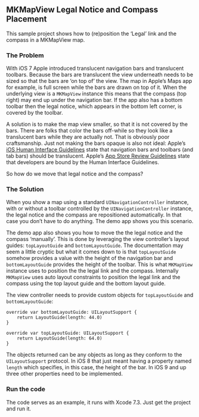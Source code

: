 ## MKMapView Legal Notice and Compass Placement

This sample project shows how to (re)position the ‘Legal’ link and the compass in a MKMapView map.

### The Problem ###

With iOS 7 Apple introduced translucent navigation bars and translucent toolbars. Because the bars are translucent the view underneath needs to be sized so that the bars are ‘on top of’ the view. The map in Apple’s Maps app for example, is full screen while the bars are drawn on top of it. When the underlying view is a `MKMapView` instance this means that the compass (top right) may end up under the navigation bar. If the app also has a bottom toolbar then the legal notice, which appears in the bottom left corner, is covered by the toolbar.

A solution is to make the map view smaller, so that it is not covered by the bars. There are folks that color the bars off-while so they look like a translucent bars while they are actually not. That is obviously poor craftsmanship. Just not making the bars opaque is also not ideal: Apple’s [iOS Human Interface Guidelines](https://itunes.apple.com/us/book/ios-human-interface-guidelines/id877942287?mt=11) state that navigation bars and toolbars (and tab bars) should be translucent. Apple’s [App Store Review Guidelines](https://developer.apple.com/app-store/review/guidelines/) state that developers are bound by the Human Interface Guidelines.

So how do we move that legal notice and the compass?

### The Solution ###

When you show a map using a standard `UINavigationController` instance, with or without a toolbar controlled by the `UINavigationController` instance, the legal notice and the compass are repositioned automatically. In that case you don’t have to do anything. The demo app shows you this scenario.

The demo app also shows you how to move the the legal notice and the compass ‘manually’. This is done by leveraging the view controller’s layout guides: `topLayoutGuide` and `bottomLayoutGuide`. The documentation may seem a little cryptic but what it comes down to is that `topLayoutGuide` somehow provides a value with the height of the navigation bar and `bottomLayoutGuide` provides the height of the toolbar. This is what `MKMapView` instance uses to position the  the legal link and the compass. Internally `MKMapView` uses auto layout constraints to position the legal link and the compass using the top layout guide and the bottom layout guide.

The view controller needs to provide custom objects for `topLayoutGuide` and `bottomLayoutGuide`:

    override var bottomLayoutGuide: UILayoutSupport {
        return LayoutGuide(length: 44.0)
    }

    override var topLayoutGuide: UILayoutSupport {
        return LayoutGuide(length: 64.0)
    }

The objects returned can be any objects as long as they conform to the `UILayoutSupport` protocol. In iOS 8 that just meant having a property named `length` which specifies, in this case, the height of the bar. In iOS 9 and up three other properties need to be implemented.

### Run the code ###

The code serves as an example, it runs with Xcode 7.3. Just get the project and run it.
